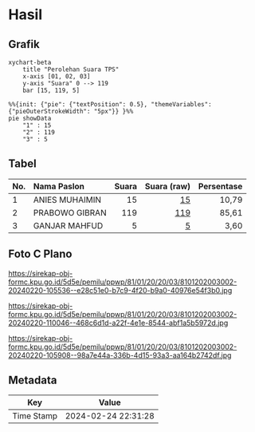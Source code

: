 # Hasil

## Grafik

```mermaid
xychart-beta
    title "Perolehan Suara TPS"
    x-axis [01, 02, 03]
    y-axis "Suara" 0 --> 119
    bar [15, 119, 5]
```

```mermaid
%%{init: {"pie": {"textPosition": 0.5}, "themeVariables": {"pieOuterStrokeWidth": "5px"}} }%%
pie showData
    "1" : 15
    "2" : 119
    "3" : 5
```

## Tabel

| No. | Nama Paslon    | Suara | Suara (raw) | Persentase |
|:--- |:-------------- | -----:| -----------:| ----------:|
| 1   | ANIES MUHAIMIN | 15    | [15][p-1]   | 10,79      |
| 2   | PRABOWO GIBRAN | 119   | [119][p-2]  | 85,61      |
| 3   | GANJAR MAHFUD  | 5     | [5][p-3]    | 3,60       |


[p-1]: https://github.com/gigit-pemilu/pemilu-2024-81-maluku/blob/main/pilpres/hitung-suara/sub/81-maluku/sub/01-maluku-tengah/sub/20-seram-utara-barat/sub/2003-wailulu/sub/002-tps/sub/paslon-1.txt
[p-2]: https://github.com/gigit-pemilu/pemilu-2024-81-maluku/blob/main/pilpres/hitung-suara/sub/81-maluku/sub/01-maluku-tengah/sub/20-seram-utara-barat/sub/2003-wailulu/sub/002-tps/sub/paslon-2.txt
[p-3]: https://github.com/gigit-pemilu/pemilu-2024-81-maluku/blob/main/pilpres/hitung-suara/sub/81-maluku/sub/01-maluku-tengah/sub/20-seram-utara-barat/sub/2003-wailulu/sub/002-tps/sub/paslon-3.txt

## Foto C Plano

https://sirekap-obj-formc.kpu.go.id/5d5e/pemilu/ppwp/81/01/20/20/03/8101202003002-20240220-105536--e28c51e0-b7c9-4f20-b9a0-40976e54f3b0.jpg

https://sirekap-obj-formc.kpu.go.id/5d5e/pemilu/ppwp/81/01/20/20/03/8101202003002-20240220-110046--468c6d1d-a22f-4e1e-8544-abf1a5b5972d.jpg

https://sirekap-obj-formc.kpu.go.id/5d5e/pemilu/ppwp/81/01/20/20/03/8101202003002-20240220-105908--98a7e44a-336b-4d15-93a3-aa164b2742df.jpg


## Metadata

| Key        | Value               |
| ---------- | ------------------- |
| Time Stamp | 2024-02-24 22:31:28 |



